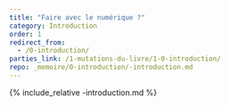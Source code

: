```yaml
---
title: "Faire avec le numérique ?"
category: Introduction
order: 1
redirect_from:
  - /0-introduction/
parties_link: /1-mutations-du-livre/1-0-introduction/
repo: _memoire/0-introduction/-introduction.md
---
```

{% include_relative -introduction.md %}
